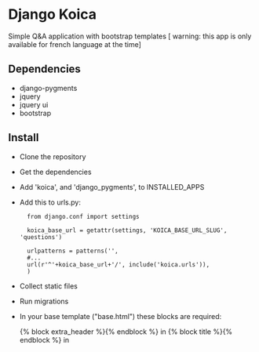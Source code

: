 Django Koica
==============

Simple Q&amp;A application with bootstrap templates [ warning: this app is only available for french language at the time]

Dependencies
--------------

- django-pygments
- jquery
- jquery ui
- bootstrap

Install
--------------

- Clone the repository
- Get the dependencies
- Add 'koica', and 'django_pygments', to INSTALLED_APPS
- Add this to urls.py:

		from django.conf import settings
		
		koica_base_url = getattr(settings, 'KOICA_BASE_URL_SLUG', 'questions')

		urlpatterns = patterns('',
		#...
		url(r'^'+koica_base_url+'/', include('koica.urls')),
	    )
    
- Collect static files
- Run migrations
- In your base template ("base.html") these blocks are required:

	{% block extra_header %}{% endblock %} in <head>
	{% block title %}{% endblock %} in <head><title>
	{% block content %}{% endblock %} in <body>

Options
--------------

To choose an url for your app add this setting (if not set default is '/questions/'):

	KOICA_BASE_URL_SLUG = 'forum'

Note: this application is compatible with [django-xadmin](https://github.com/sshwsfc/django-xadmin)

Todo
--------------

- [ ] Translate in english (not internationalized yet)
- [ ] Options to embed js and css dependencies
- [ ] Tests
- [ ] Make a release and package it in pip
